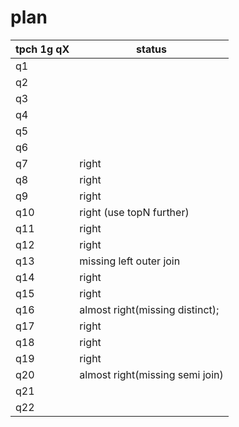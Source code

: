 # plan

| tpch 1g qX | status                         |
|------------|--------------------------------|
| q1         |                                |
| q2         |                                |
| q3         |                                |
| q4         |                                |
| q5         |                                |
| q6         |                                |
| q7         | right                          |
| q8         | right                          |
| q9         | right                          |
| q10        | right (use topN further)       |
| q11        | right                          |
| q12        | right                          |
| q13        | missing left outer join        |
| q14        | right                          |
| q15        | right                          |
| q16        | almost right(missing distinct); |
| q17        | right                          |
| q18        | right                          |
| q19        | right                          |
| q20        | almost right(missing semi join) |
| q21        |                                |
| q22        |                                |